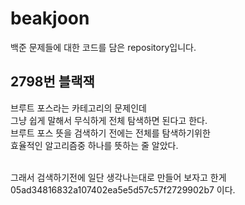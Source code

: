 # beakjoon

백준 문제들에 대한 코드를 담은 repository입니다.<br>

## 2798번 블랙잭

브루트 포스라는 카테고리의 문제인데<br>
그냥 쉽게 말해서 무식하게 전체 탐색하면 된다고 한다.<br>
브루트 포스 뜻을 검색하기 전에는 전체를 탐색하기위한<br>
효율적인 알고리즘중 하나를 뜻하는 줄 알았다.<br><br>

그래서 검색하기전에 일단 생각나는대로 만들어 보자고 한게 05ad34816832a107402ea5e5d57c57f2729902b7 이다.

